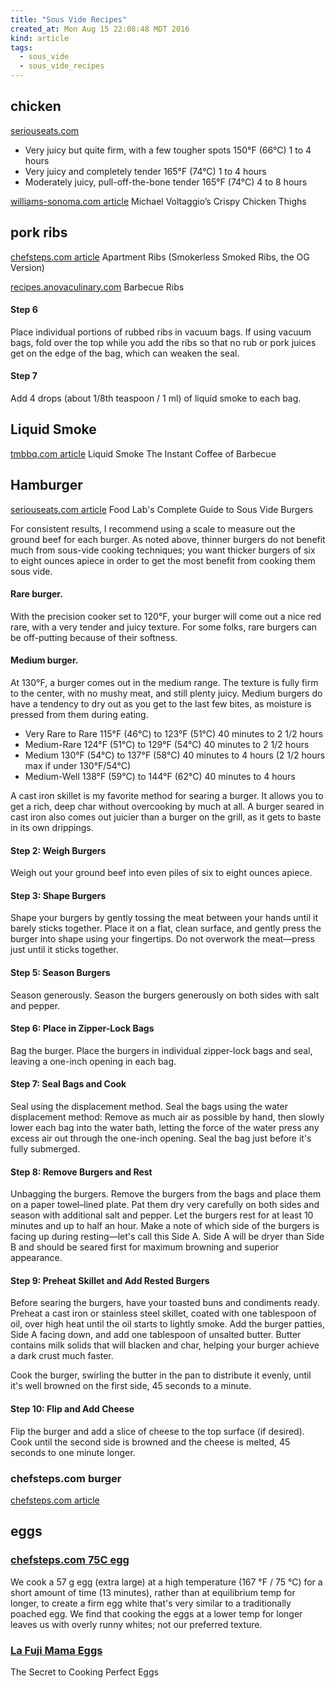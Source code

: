 ```yaml
---
title: "Sous Vide Recipes"
created_at: Mon Aug 15 22:08:48 MDT 2016
kind: article
tags:
  - sous_vide
  - sous_vide_recipes
---
```


## chicken

<a href="http://www.seriouseats.com/2015/07/the-food-lab-complete-guide-to-sous-vide-chicken-thigh.html" target="_blank">seriouseats.com</a>

<ul>
  <li>Very juicy but quite firm, with a few tougher spots 	150°F (66°C) 	1 to 4 hours</li>
  <li>Very juicy and completely tender 	165°F (74°C) 	1 to 4 hours</li>
  <li>Moderately juicy, pull-off-the-bone tender 	165°F (74°C) 	4 to 8 hours</li>
</ul>

<a href="http://www.williams-sonoma.com/recipe/michael-voltaggio-chicken.html" target="_blank">williams-sonoma.com article</a>
Michael Voltaggio’s Crispy Chicken Thighs

## pork ribs

<a href="https://www.chefsteps.com/activities/apartment-ribs" target="_blank">chefsteps.com article</a>
Apartment Ribs (Smokerless Smoked Ribs, the OG Version)

<a href="http://recipes.anovaculinary.com/recipe/barbecue-ribs" target="_blank">recipes.anovaculinary.com</a>
Barbecue Ribs 

#### Step 6

Place individual portions of rubbed ribs in vacuum bags. If using vacuum
bags, fold over the top while you add the ribs so that no rub or pork
juices get on the edge of the bag, which can weaken the seal.

#### Step 7

Add 4 drops (about 1/8th teaspoon / 1 ml) of liquid smoke to each bag.

## Liquid Smoke

<a href="http://www.tmbbq.com/liquid-smoke/" target="_blank">tmbbq.com article</a>
Liquid Smoke The Instant Coffee of Barbecue

## Hamburger

<a href="http://www.seriouseats.com/2015/08/the-food-lab-complete-guide-to-sous-vide-burger.html" target="_blank">seriouseats.com article</a>
Food Lab's Complete Guide to Sous Vide Burgers

For consistent results, I recommend using a scale to measure out the
ground beef for each burger. As noted above, thinner burgers do not
benefit much from sous-vide cooking techniques; you want thicker burgers
of six to eight ounces apiece in order to get the most benefit from
cooking them sous vide.

#### Rare burger.

With the precision cooker set to 120°F, your burger will come out a
nice red rare, with a very tender and juicy texture. For some folks,
rare burgers can be off-putting because of their softness.

#### Medium burger.

At 130°F, a burger comes out in the medium range. The texture is fully
firm to the center, with no mushy meat, and still plenty juicy. Medium
burgers do have a tendency to dry out as you get to the last few bites,
as moisture is pressed from them during eating.

<ul>
  <li>Very Rare to Rare 	115°F (46°C) to 123°F (51°C) 	40 minutes to 2 1/2 hours</li>
  <li>Medium-Rare 	124°F (51°C) to 129°F (54°C) 	40 minutes to 2 1/2 hours</li>
  <li>Medium 	130°F (54°C) to 137°F (58°C) 	40 minutes to 4 hours (2 1/2 hours max if under 130°F/54°C)</li>
  <li>Medium-Well 	138°F (59°C) to 144°F (62°C) 	40 minutes to 4 hours</li>
</ul>

A cast iron skillet is my favorite method for searing a burger. It allows
you to get a rich, deep char without overcooking by much at all. A burger
seared in cast iron also comes out juicier than a burger on the grill,
as it gets to baste in its own drippings.

#### Step 2: Weigh Burgers

Weigh out your ground beef into even piles of six to eight ounces apiece.

#### Step 3: Shape Burgers

Shape your burgers by gently tossing the meat between your hands until
it barely sticks together. Place it on a flat, clean surface, and gently
press the burger into shape using your fingertips. Do not overwork the
meat—press just until it sticks together.

#### Step 5: Season Burgers

Season generously.
Season the burgers generously on both sides with salt and pepper.

#### Step 6: Place in Zipper-Lock Bags

Bag the burger.
Place the burgers in individual zipper-lock bags and seal, leaving a one-inch opening in each bag.

#### Step 7: Seal Bags and Cook

Seal using the displacement method.
Seal the bags using the water displacement method: Remove as much air
as possible by hand, then slowly lower each bag into the water bath,
letting the force of the water press any excess air out through the
one-inch opening. Seal the bag just before it's fully submerged.

#### Step 8: Remove Burgers and Rest

Unbagging the burgers.
Remove the burgers from the bags and place them on a paper towel–lined
plate. Pat them dry very carefully on both sides and season with
additional salt and pepper. Let the burgers rest for at least 10 minutes
and up to half an hour.  Make a note of which side of the burgers is
facing up during resting—let's call this Side A. Side A will be dryer
than Side B and should be seared first for maximum browning and superior
appearance.

#### Step 9: Preheat Skillet and Add Rested Burgers

Before searing the burgers, have your toasted buns and condiments
ready. Preheat a cast iron or stainless steel skillet, coated with
one tablespoon of oil, over high heat until the oil starts to lightly
smoke. Add the burger patties, Side A facing down, and add one tablespoon
of unsalted butter. Butter contains milk solids that will blacken and
char, helping your burger achieve a dark crust much faster.

Cook the burger, swirling the butter in the pan to distribute it evenly,
until it's well browned on the first side, 45 seconds to a minute.

#### Step 10: Flip and Add Cheese

Flip the burger and add a slice of cheese to the top surface (if
desired). Cook until the second side is browned and the cheese is melted,
45 seconds to one minute longer.

### chefsteps.com burger

<a href="https://www.chefsteps.com/activities/sous-vide-burgers" target="_blank">chefsteps.com article</a>

## eggs


### <a href="https://www.chefsteps.com/activities/75-c-egg" target="_blank">chefsteps.com 75C egg</a>

We cook a 57 g egg (extra large) at a high temperature (167 °F / 75 °C)
for a short amount of time (13 minutes), rather than at equilibrium
temp for longer, to create a firm egg white that's very similar to a
traditionally poached egg. We find that cooking the eggs at a lower temp
for longer leaves us with overly runny whites; not our preferred texture.

### <a href="http://www.lafujimama.com/2013/07/sous-vide-perfect-eggs/" target="_blank">La Fuji Mama Eggs</a>

The Secret to Cooking Perfect Eggs

<!--
html boilerplate
<a href="" target="_blank"></a>
<a name=""></a>
<img src="" width="400px">
<ul>
  <li></li>
</ul>
<pre>
</pre>
<pre><code>
</code></pre>
-->
